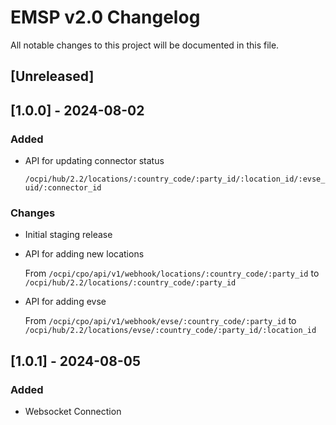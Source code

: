 # EMSP v2.0 Changelog

All notable changes to this project will be documented in this file.

## [Unreleased]

## [1.0.0] - 2024-08-02

### Added

- API for updating connector status

  `/ocpi/hub/2.2/locations/:country_code/:party_id/:location_id/:evse_uid/:connector_id`

### Changes

- Initial staging release
- API for adding new locations

  From `/ocpi/cpo/api/v1/webhook/locations/:country_code/:party_id` to `/ocpi/hub/2.2/locations/:country_code/:party_id`

- API for adding evse

  From `/ocpi/cpo/api/v1/webhook/evse/:country_code/:party_id` to `/ocpi/hub/2.2/locations/evse/:country_code/:party_id/:location_id`

## [1.0.1] - 2024-08-05

### Added

- Websocket Connection
